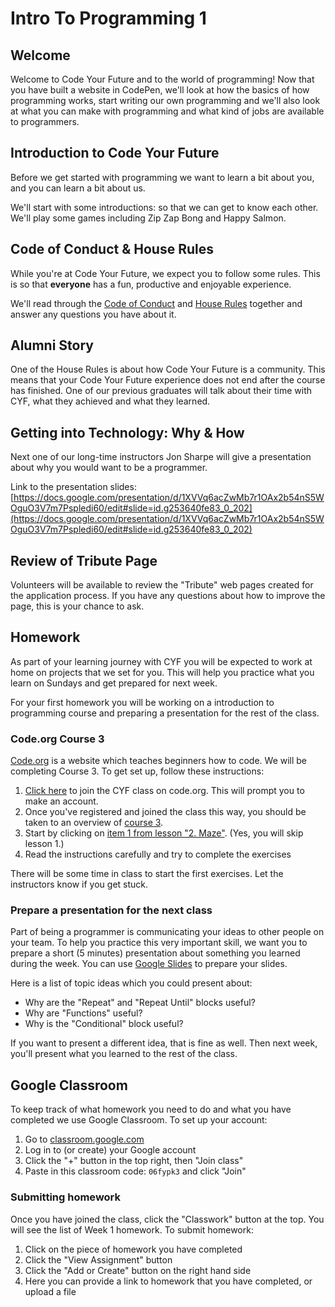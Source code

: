 # Intro To Programming 1

## Welcome

Welcome to Code Your Future and to the world of programming! Now that you have built a website in CodePen, we'll look at how the basics of how programming works, start writing our own programming and we'll also look at what you can make with programming and what kind of jobs are available to programmers.

## Introduction to Code Your Future

Before we get started with programming we want to learn a bit about you, and you can learn a bit about us.

We'll start with some introductions: so that we can get to know each other. We'll play some games including Zip Zap Bong and Happy Salmon.

## Code of Conduct & House Rules

While you're at Code Your Future, we expect you to follow some rules. This is so that **everyone** has a fun, productive and enjoyable experience.

We'll read through the [Code of Conduct](https://codeyourfuture.github.io/syllabus-master/CODE_OF_CONDUCT.html) and [House Rules](https://codeyourfuture.github.io/syllabus-master/others/house-rules.html) together and answer any questions you have about it.

## Alumni Story

One of the House Rules is about how Code Your Future is a community. This means that your Code Your Future experience does not end after the course has finished. One of our previous graduates will talk about their time with CYF, what they achieved and what they learned.

## Getting into Technology: Why & How

Next one of our long-time instructors Jon Sharpe will give a presentation about why you would want to be a programmer.

Link to the presentation slides: [https://docs.google.com/presentation/d/1XVVq6acZwMb7r1OAx2b54nS5WOguO3V7m7Pspledi60/edit#slide=id.g253640fe83_0_202](https://docs.google.com/presentation/d/1XVVq6acZwMb7r1OAx2b54nS5WOguO3V7m7Pspledi60/edit#slide=id.g253640fe83_0_202)

## Review of Tribute Page

Volunteers will be available to review the "Tribute" web pages created for the application process. If you have any questions about how to improve the page, this is your chance to ask.

## Homework

As part of your learning journey with CYF you will be expected to work at home on projects that we set for you. This will help you practice what you learn on Sundays and get prepared for next week.

For your first homework you will be working on a introduction to programming course and preparing a presentation for the rest of the class.

### Code.org Course 3

[Code.org](https://code.org) is a website which teaches beginners how to code. We will be completing Course 3. To get set up, follow these instructions:

1. [Click here](https://studio.code.org/join/YCGHSP) to join the CYF class on code.org.  This will prompt you to make an account.
2. Once you've registered and joined the class this way, you should be taken to an overview of [course 3](https://studio.code.org/s/course3).
3. Start by clicking on [item 1 from lesson "2. Maze"](https://studio.code.org/s/course3/stage/2/puzzle/1).  (Yes, you will skip lesson 1.)
4. Read the instructions carefully and try to complete the exercises

There will be some time in class to start the first exercises. Let the instructors know if you get stuck.

### Prepare a presentation for the next class

Part of being a programmer is communicating your ideas to other people on your team. To help you practice this very important skill, we want you to prepare a short (5 minutes) presentation about something you learned during the week. You can use [Google Slides](https://www.google.com/slides/about/) to prepare your slides.

Here is a list of topic ideas which you could present about:

- Why are the "Repeat" and "Repeat Until" blocks useful?
- Why are "Functions" useful?
- Why is the "Conditional" block useful?

If you want to present a different idea, that is fine as well. Then next week, you'll present what you learned to the rest of the class.

## Google Classroom

To keep track of what homework you need to do and what you have completed we use Google Classroom. To set up your account:

1. Go to [classroom.google.com](classroom.google.com)
2. Log in to (or create) your Google account
3. Click the "+" button in the top right, then "Join class"
4. Paste in this classroom code: `06fypk3` and click "Join"

### Submitting homework

Once you have joined the class, click the "Classwork" button at the top. You will see the list of Week 1 homework. To submit homework:

1. Click on the piece of homework you have completed
2. Click the "View Assignment" button
3. Click the "Add or Create" button on the right hand side
4. Here you can provide a link to homework that you have completed, or upload a file
